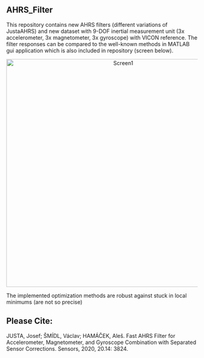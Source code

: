 ## AHRS_Filter
This repository contains new AHRS filters (different variations of JustaAHRS) and new dataset with 9-DOF inertial measurement unit (3x accelerometer, 3x magnetometer, 3x gyroscope) with VICON reference. The filter responses can be compared to the well-known methods in MATLAB gui application which is also included in repository (screen below).
<p align="center">
  <img src="https://user-images.githubusercontent.com/49363434/66477762-21d4c980-ea99-11e9-9d34-b125b1880f6f.png" width="600" title="Screen1">
</p>

The implemented optimization methods are robust against stuck in local minimums (are not so precise)

## Please Cite:
JUSTA, Josef; ŠMÍDL, Václav; HAMÁČEK, Aleš. Fast AHRS Filter for Accelerometer, Magnetometer, and Gyroscope Combination with Separated Sensor Corrections. Sensors, 2020, 20.14: 3824.
